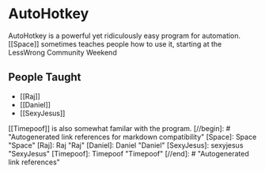 # AutoHotkey

AutoHotkey is a powerful yet ridiculously easy program for automation. [[Space]] sometimes teaches people how to use it, starting at the LessWrong Community Weekend

## People Taught
- [[Raj]]
- [[Daniel]]
- [[SexyJesus]]

[[Timepoof]] is also somewhat familar with the program.
[//begin]: # "Autogenerated link references for markdown compatibility"
[Space]: Space "Space"
[Raj]: Raj "Raj"
[Daniel]: Daniel "Daniel"
[SexyJesus]: sexyjesus "SexyJesus"
[Timepoof]: Timepoof "Timepoof"
[//end]: # "Autogenerated link references"